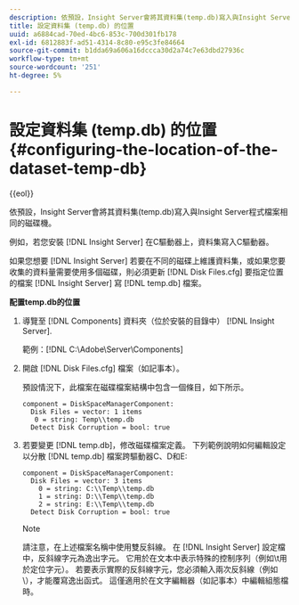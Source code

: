 ```yaml
---
description: 依預設，Insight Server會將其資料集(temp.db)寫入與Insight Server程式檔案相同的磁碟機。
title: 設定資料集 (temp.db) 的位置
uuid: a6884cad-70ed-4bc6-853c-700d301fb178
exl-id: 6812883f-ad51-4314-8c80-e95c3fe84664
source-git-commit: b1dda69a606a16dccca30d2a74c7e63dbd27936c
workflow-type: tm+mt
source-wordcount: '251'
ht-degree: 5%

---
```


# 設定資料集 (temp.db) 的位置{#configuring-the-location-of-the-dataset-temp-db}

{{eol}}

依預設，Insight Server會將其資料集(temp.db)寫入與Insight Server程式檔案相同的磁碟機。

例如，若您安裝 [!DNL Insight Server] 在C驅動器上，資料集寫入C驅動器。

如果您想要 [!DNL Insight Server] 若要在不同的磁碟上維護資料集，或如果您要收集的資料量需要使用多個磁碟，則必須更新 [!DNL Disk Files.cfg] 要指定位置的檔案 [!DNL Insight Server] 寫 [!DNL temp.db] 檔案。

**配置temp.db的位置**

1. 導覽至 [!DNL Components] 資料夾（位於安裝的目錄中） [!DNL Insight Server].

   範例：[!DNL C:\Adobe\Server\Components]

1. 開啟 [!DNL Disk Files.cfg] 檔案（如記事本）。

   預設情況下，此檔案在磁碟檔案結構中包含一個條目，如下所示。

   ```
   component = DiskSpaceManagerComponent:
     Disk Files = vector: 1 items
      0 = string: Temp\\temp.db
     Detect Disk Corruption = bool: true
   ```

1. 若要變更 [!DNL temp.db]，修改磁碟檔案定義。 下列範例說明如何編輯設定以分散 [!DNL temp.db] 檔案跨驅動器C、D和E:

   ```
   component = DiskSpaceManagerComponent:
     Disk Files = vector: 3 items
       0 = string: C:\\Temp\\temp.db
       1 = string: D:\\Temp\\temp.db
       2 = string: E:\\Temp\\temp.db
     Detect Disk Corruption = bool: true
   ```

   >[!NOTE]
   >
   >請注意，在上述檔案名稱中使用雙反斜線。 在 [!DNL Insight Server] 設定檔中，反斜線字元為逸出字元。 它用於在文本中表示特殊的控制序列（例如\t用於定位字元）。 若要表示實際的反斜線字元，您必須輸入兩次反斜線（例如\\），才能覆寫逸出函式。 這僅適用於在文字編輯器（如記事本）中編輯組態檔時。
